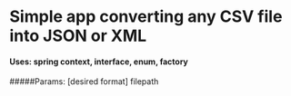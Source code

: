 # Simple app converting any CSV file into JSON or XML

#### Uses: spring context, interface, enum, factory

#####Params: [desired format] filepath

